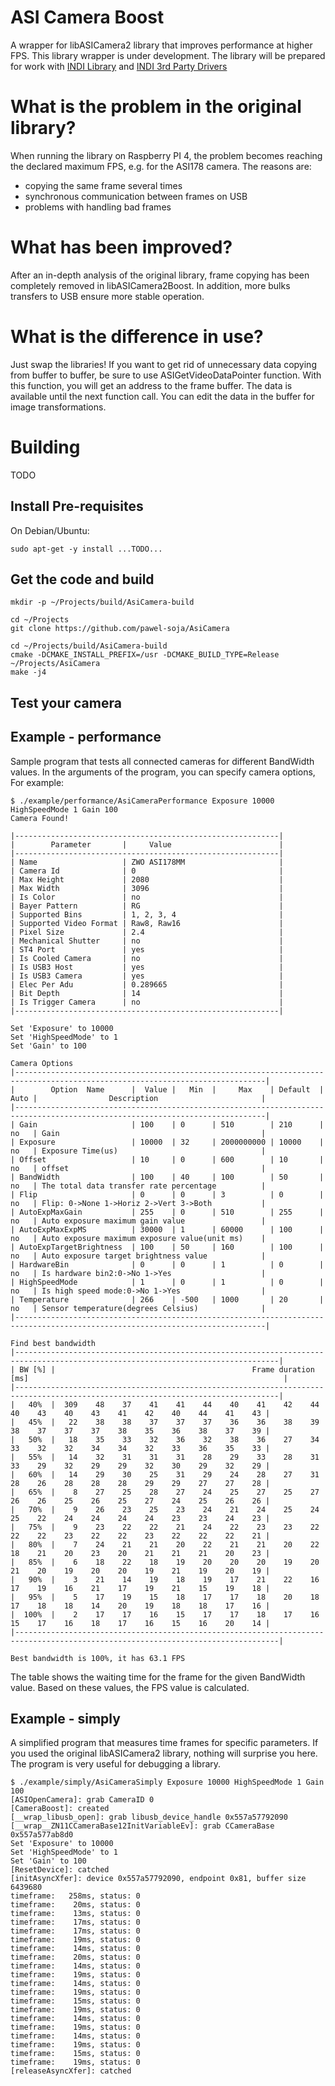 # ASI Camera Boost

A wrapper for libASICamera2 library that improves performance at higher FPS.
This library wrapper is under development.
The library will be prepared for work with [INDI Library](https://github.com/indilib/indi) and [INDI 3rd Party Drivers](https://github.com/pawel-soja/indi-3rdparty)

# What is the problem in the original library?
When running the library on Raspberry PI 4, the problem becomes reaching the declared maximum FPS, e.g. for the ASI178 camera.
The reasons are:
- copying the same frame several times
- synchronous communication between frames on USB
- problems with handling bad frames

# What has been improved?
After an in-depth analysis of the original library, frame copying has been completely removed in libASICamera2Boost. In addition, more bulks transfers to USB ensure more stable operation.

# What is the difference in use?
Just swap the libraries!
If you want to get rid of unnecessary data copying from buffer to buffer, be sure to use ASIGetVideoDataPointer function.
With this function, you will get an address to the frame buffer. The data is available until the next function call. You can edit the data in the buffer for image transformations.

# Building

TODO


## Install Pre-requisites

On Debian/Ubuntu:

```
sudo apt-get -y install ...TODO...
```

## Get the code and build
```
mkdir -p ~/Projects/build/AsiCamera-build

cd ~/Projects
git clone https://github.com/pawel-soja/AsiCamera

cd ~/Projects/build/AsiCamera-build
cmake -DCMAKE_INSTALL_PREFIX=/usr -DCMAKE_BUILD_TYPE=Release ~/Projects/AsiCamera
make -j4
```

## Test your camera

## Example - performance
Sample program that tests all connected cameras for different BandWidth values.
In the arguments of the program, you can specify camera options, For example:
```
$ ./example/performance/AsiCameraPerformance Exposure 10000 HighSpeedMode 1 Gain 100
Camera Found!

|-----------------------------------------------------------|
|        Parameter       |     Value                        |
|-----------------------------------------------------------|
| Name                   | ZWO ASI178MM                     |
| Camera Id              | 0                                |
| Max Height             | 2080                             |
| Max Width              | 3096                             |
| Is Color               | no                               |
| Bayer Pattern          | RG                               |
| Supported Bins         | 1, 2, 3, 4                       |
| Supported Video Format | Raw8, Raw16                      |
| Pixel Size             | 2.4                              |
| Mechanical Shutter     | no                               |
| ST4 Port               | yes                              |
| Is Cooled Camera       | no                               |
| Is USB3 Host           | yes                              |
| Is USB3 Camera         | yes                              |
| Elec Per Adu           | 0.289665                         |
| Bit Depth              | 14                               |
| Is Trigger Camera      | no                               |
|-----------------------------------------------------------|

Set 'Exposure' to 10000
Set 'HighSpeedMode' to 1
Set 'Gain' to 100

Camera Options
|------------------------------------------------------------------------------------------------------------------------------|
|        Option  Name      |  Value |   Min  |     Max    | Default  | Auto |                Description                       |
|------------------------------------------------------------------------------------------------------------------------------|
| Gain                     | 100    | 0      | 510        | 210      | no   | Gain                                             |
| Exposure                 | 10000  | 32     | 2000000000 | 10000    | no   | Exposure Time(us)                                |
| Offset                   | 10     | 0      | 600        | 10       | no   | offset                                           |
| BandWidth                | 100    | 40     | 100        | 50       | no   | The total data transfer rate percentage          |
| Flip                     | 0      | 0      | 3          | 0        | no   | Flip: 0->None 1->Horiz 2->Vert 3->Both           |
| AutoExpMaxGain           | 255    | 0      | 510        | 255      | no   | Auto exposure maximum gain value                 |
| AutoExpMaxExpMS          | 30000  | 1      | 60000      | 100      | no   | Auto exposure maximum exposure value(unit ms)    |
| AutoExpTargetBrightness  | 100    | 50     | 160        | 100      | no   | Auto exposure target brightness value            |
| HardwareBin              | 0      | 0      | 1          | 0        | no   | Is hardware bin2:0->No 1->Yes                    |
| HighSpeedMode            | 1      | 0      | 1          | 0        | no   | Is high speed mode:0->No 1->Yes                  |
| Temperature              | 266    | -500   | 1000       | 20       | no   | Sensor temperature(degrees Celsius)              |
|------------------------------------------------------------------------------------------------------------------------------|

Find best bandwidth
|---------------------------------------------------------------------------------------------------------------------------------|
| BW [%] |                                            Frame duration [ms]                                                         |
|---------------------------------------------------------------------------------------------------------------------------------|
|   40%  |  309    48    37    41    41    44    40    41    42    44    40    43    40    43    41    42    40    44    41    43 |
|   45%  |   22    38    38    37    37    37    36    36    38    39    38    37    37    37    38    35    36    38    37    39 |
|   50%  |   18    35    33    32    36    32    38    36    27    34    33    32    32    34    34    32    33    36    35    33 |
|   55%  |   14    32    31    31    31    28    29    33    28    31    33    29    32    29    29    32    30    29    32    29 |
|   60%  |   14    29    30    25    31    29    24    28    27    31    28    26    28    28    28    29    29    27    27    28 |
|   65%  |    8    27    25    28    27    24    25    27    25    27    26    26    25    26    25    27    24    25    26    26 |
|   70%  |    9    26    23    25    23    24    21    24    25    24    25    22    24    24    24    24    23    23    24    23 |
|   75%  |    9    23    22    22    21    24    22    23    23    22    22    22    23    22    22    23    22    22    22    21 |
|   80%  |    7    24    21    21    20    22    21    21    20    22    18    21    20    23    20    21    21    21    20    23 |
|   85%  |    6    18    22    18    19    20    20    20    19    20    21    20    19    20    20    19    21    19    20    19 |
|   90%  |    3    21    14    19    18    19    17    21    22    16    17    19    16    21    17    19    21    15    19    18 |
|   95%  |    5    17    19    15    18    17    17    18    20    18    17    18    18    14    20    19    18    18    17    16 |
|  100%  |    2    17    17    16    15    17    17    18    17    16    15    17    16    18    17    16    15    16    20    14 |
|---------------------------------------------------------------------------------------------------------------------------------|

Best bandwidth is 100%, it has 63.1 FPS
```
The table shows the waiting time for the frame for the given BandWidth value. Based on these values, the FPS value is calculated.

## Example - simply
A simplified program that measures time frames for specific parameters.
If you used the original libASICamera2 library, nothing will surprise you here.
The program is very useful for debugging a library.
```
$ ./example/simply/AsiCameraSimply Exposure 10000 HighSpeedMode 1 Gain 100
[ASIOpenCamera]: grab CameraID 0
[CameraBoost]: created
[__wrap_libusb_open]: grab libusb_device_handle 0x557a57792090
[__wrap__ZN11CCameraBase12InitVariableEv]: grab CCameraBase 0x557a577ab8d0
Set 'Exposure' to 10000
Set 'HighSpeedMode' to 1
Set 'Gain' to 100
[ResetDevice]: catched
[initAsyncXfer]: device 0x557a57792090, endpoint 0x81, buffer size 6439680
timeframe:   258ms, status: 0
timeframe:    20ms, status: 0
timeframe:    13ms, status: 0
timeframe:    17ms, status: 0
timeframe:    17ms, status: 0
timeframe:    19ms, status: 0
timeframe:    14ms, status: 0
timeframe:    20ms, status: 0
timeframe:    14ms, status: 0
timeframe:    19ms, status: 0
timeframe:    14ms, status: 0
timeframe:    19ms, status: 0
timeframe:    15ms, status: 0
timeframe:    19ms, status: 0
timeframe:    14ms, status: 0
timeframe:    19ms, status: 0
timeframe:    14ms, status: 0
timeframe:    19ms, status: 0
timeframe:    15ms, status: 0
timeframe:    19ms, status: 0
[releaseAsyncXfer]: catched
```
